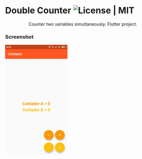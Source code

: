 # Double Counter ![License | MIT](https://img.shields.io/badge/license-MIT-blue.svg)

<div align="center"> Counter two variables simultaneously. Flutter project. </div>

### Screenshot

<img src="screenshot/image.jpeg" width="40%"/>
